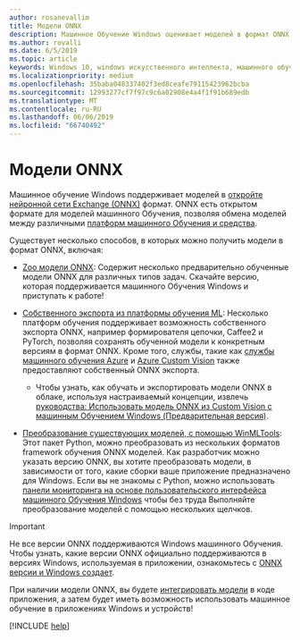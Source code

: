 ```yaml
---
author: rosanevallim
title: Модели ONNX
description: Машинное Обучение Windows оценивает моделей в формат ONNX, позволяя обмена моделей в различных платформ машинного Обучения и средства.
ms.author: rovalli
ms.date: 6/5/2019
ms.topic: article
keywords: Windows 10, windows искусственного интеллекта, машинного обучения windows, winml, машинного обучения windows, onnx
ms.localizationpriority: medium
ms.openlocfilehash: 35baba048337402f3ed8ceafe79115423962bcba
ms.sourcegitcommit: 12993277cf7f97c9c6a02908e4a4f1f91b689edb
ms.translationtype: MT
ms.contentlocale: ru-RU
ms.lasthandoff: 06/06/2019
ms.locfileid: "66740492"
---
```

# <a name="onnx-models"></a>Модели ONNX

Машинное обучение Windows поддерживает моделей в [откройте нейронной сети Exchange (ONNX)](https://onnx.ai/) формат. ONNX есть открытом формате для моделей машинного Обучения, позволяя обмена моделей между различными [платформ машинного Обучения и средства](https://onnx.ai/supported-tools).

Существует несколько способов, в которых можно получить модели в формат ONNX, включая:

- [Zoo модели ONNX](https://github.com/onnx/models): Содержит несколько предварительно обученные модели ONNX для различных типов задач. Скачайте версию, которая поддерживается машинного Обучения Windows и приступать к работе!

- [Собственного экспорта из платформы обучения ML](https://onnx.ai/supported-tools): Несколько платформ обучения поддерживает возможность собственного экспорта ONNX, например формирователя цепочки, Caffee2 и PyTorch, позволяя сохранять обученной модели к конкретным версиям в формат ONNX. Кроме того, службы, такие как [службы машинного обучения Azure](https://azure.microsoft.com/services/machine-learning-service/) и [Azure Custom Vision](https://docs.microsoft.com/azure/cognitive-services/custom-vision-service/getting-started-build-a-classifier) также предоставляют собственный ONNX экспорта.
    - Чтобы узнать, как обучать и экспортировать модели ONNX в облаке, используя настраиваемый концепции, извлечь [руководства: Использовать модель ONNX из Custom Vision с машинным Обучением Windows (Предварительная версия)](https://docs.microsoft.com/azure/cognitive-services/custom-vision-service/custom-vision-onnx-windows-ml).

- [Преобразование существующих моделей, с помощью WinMLTools](https://docs.microsoft.com/windows/ai/windows-ml/convert-model-winmltools): Этот пакет Python, можно преобразовать из нескольких форматов framework обучения ONNX моделей. Как разработчик можно указать версию ONNX, вы хотите преобразовать модели, в зависимости от того, какие сборки ваше приложение предназначено для Windows. Если вы не знакомы с Python, можно использовать [панели мониторинга на основе пользовательского интерфейса машинного Обучения Windows](https://github.com/Microsoft/Windows-Machine-Learning/tree/master/Tools/WinMLDashboard) чтобы без труда Выполняйте преобразование моделей с помощью нескольких щелчков.

> [!IMPORTANT]
> Не все версии ONNX поддерживаются Windows машинного Обучения. Чтобы узнать, какие версии ONNX официально поддерживаются в версиях Windows, используемая в приложении, ознакомьтесь с [ONNX версии и Windows создает](onnx-versions.md).

При наличии модели ONNX, вы будете [интегрировать модели](https://docs.microsoft.com/windows/ai/windows-ml/integrate-model) в коде приложения, а затем будет иметь возможность использовать машинное обучение в приложениях Windows и устройств!

[!INCLUDE [help](../includes/get-help.md)]
